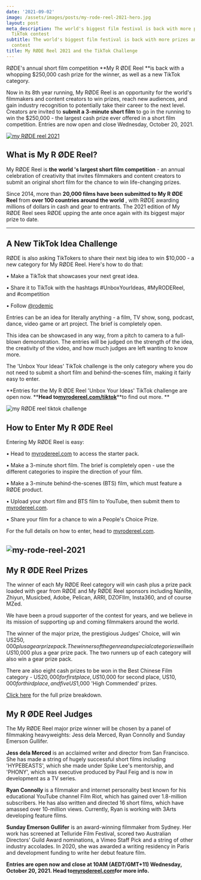 ```yaml
---
date: '2021-09-02'
image: /assets/images/posts/my-rode-reel-2021-hero.jpg
layout: post
meta_description: The world's biggest film festival is back with more prizes and a
  TikTok contest
subtitle: The world's biggest film festival is back with more prizes and a TikTok
  contest
title: My RØDE Reel 2021 and the TikTok Challenge
---
```


RØDE's annual short film competition **My R ØDE Reel **is back with a whopping $250,000 cash prize for the winner, as well as a new TikTok category.

Now in its 8th year running, My RØDE Reel is an opportunity for the world's filmmakers and content creators to win prizes, reach new audiences, and gain industry recognition to potentially take their career to the next level​. Creators are invited to **submit a 3-minute short film** to go in the running to win the $250,000 - the largest cash prize ever offered in a short film competition. Entries are now open and close Wednesday, October 20, 2021.

[![my RØDE reel 2021](https://mzed-cdn1.sfo2.cdn.digitaloceanspaces.com/images/news/myrodereel2021_gotidea.jpg)](https://myrodereel.com)

## **What is My R ØDE Reel?**

My RØDE Reel is **the world 's largest short film competition** - an annual celebration of creativity that invites filmmakers and content creators to submit an original short film for the chance to win life-changing prizes.

Since 2014, more than **20,000 films have been submitted to My R ØDE Reel** from **over 100 countries around the world** , with RØDE awarding millions of dollars in cash and gear to entrants. The 2021 edition of My RØDE Reel sees RØDE upping the ante once again with its biggest major prize to date.

 

* * *

## **A New TikTok Idea Challenge**

RØDE is also asking TikTokers to share their next big idea to win $10,000 - a new category for My RØDE Reel. Here's how to do that:

• Make a TikTok that showcases your next great idea.

• Share it to TikTok with the hashtags #UnboxYourIdeas, #MyRODEReel, and #competition

• Follow [@rodemic](http://www.tiktok.com/@rodemic)

Entries can be an idea for literally anything - a film, TV show, song, podcast, dance, video game or art project. The brief is completely open.

This idea can be showcased in any way, from a pitch to camera to a full-blown demonstration. The entries will be judged on the strength of the idea, the creativity of the video, and how much judges are left wanting to know more.

The 'Unbox Your Ideas' TikTok challenge is the only category where you do not need to submit a short film and behind-the-scenes film, making it fairly easy to enter.

**Entries for the My R ØDE Reel 'Unbox Your Ideas' TikTok challenge are open now. ****Head to**[**myrodereel.com/tiktok**](http://myrodereel.com/tiktok)**to find out more.  **

![my RØDE reel tiktok challenge](https://mzed-cdn1.sfo2.cdn.digitaloceanspaces.com/images/news/rode-mrr-2021-TikTok.jpg)

## **How to Enter My R ØDE Reel**

Entering My RØDE Reel is easy:

• Head to [myrodereel.com](http://myrodereel.com) to access the starter pack.

• Make a 3-minute short film. The brief is completely open - use the different categories to inspire the direction of your film.

• Make a 3-minute behind-the-scenes (BTS) film, which must feature a RØDE product.

• Upload your short film and BTS film to YouTube, then submit them to [myrodereel.com](http://myrodereel.com).

• Share your film for a chance to win a People's Choice Prize.

For the full details on how to enter, head to [myrodereel.com](http://myrodereel.com).

## ![my-rode-reel-2021](https://mzed-cdn1.sfo2.cdn.digitaloceanspaces.com/images/news/my-rode-reel-2021-header.jpg)

## **My R ØDE Reel Prizes**

The winner of each My RØDE Reel category will win cash plus a prize pack loaded with gear from RØDE and My RØDE Reel sponsors including Nanlite, Zhiyun, Musicbed, Adobe, Pelican, ARRI, DZOFIlm, Insta360, and of course MZed.

We have been a proud supporter of the contest for years, and we believe in its mission of supporting up and coming filmmakers around the world.

The winner of the major prize, the prestigious Judges' Choice, will win US$250,000 plus a gear prize pack. The winners of the genre and special categories will win US$10,000 plus a gear prize pack. The two runners up of each category will also win a gear prize pack.

There are also eight cash prizes to be won in the Best Chinese Film category - US$20,000 for first place, US$10,000 for second place, US$10,000 for third place, and five US$1,000 'High Commended' prizes.

[Click here](https://myrodereel.com/prizes) for the full prize breakdown.

## **My R ØDE Reel Judges**

The My RØDE Reel major prize winner will be chosen by a panel of filmmaking heavyweights: Jess dela Merced, Ryan Connolly and Sunday Emerson Gullifer.

**Jess dela Merced** is an acclaimed writer and director from San Francisco. She has made a string of hugely successful short films including 'HYPEBEASTS', which she made under Spike Lee's mentorship, and 'PHONY', which was executive produced by Paul Feig and is now in development as a TV series.

**Ryan Connolly** is a filmmaker and internet personality best known for his educational YouTube channel Film Riot, which has gained over 1.8-million subscribers. He has also written and directed 16 short films, which have amassed over 10-million views. Currently, Ryan is working with 3Arts developing feature films.

**Sunday Emerson Gullifer** is an award-winning filmmaker from Sydney. Her work has screened at Telluride Film Festival, scored two Australian Directors' Guild Award nominations, a Vimeo Staff Pick and a string of other industry accolades. In 2020, she was awarded a writing residency in Paris and development funding to write her debut feature film.

**Entries are open now and close at 10AM (AEDT/GMT+11) Wednesday, October 20, 2021. Head to**[**myrodereel.com**](http://myrodereel.com)**for more info.**